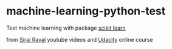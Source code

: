 # machine-learning-python-test
Test machine learning with package [scikit learn](https://github.com/user/repo/blob/branch/other_file.md)

from [Siraj Raval](https://www.youtube.com/watch?v=T5pRlIbr6gg) youtube videos 
and [Udacity](https://classroom.udacity.com/courses/ud120) online course

